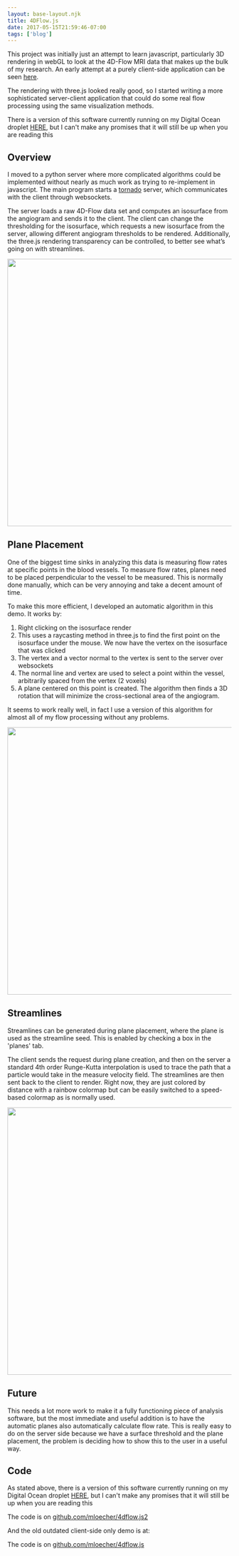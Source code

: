 ```yaml
---
layout: base-layout.njk 
title: 4DFlow.js
date: 2017-05-15T21:59:46-07:00
tags: ['blog']
---
```


This project was initially just an attempt to learn javascript, particularly 3D rendering in webGL to look at the 4D-Flow MRI data that makes up the bulk of my research.  An early attempt at a purely client-side application can be seen [here](http://mloecher.github.io/4DFlow.js).

The rendering with three.js looked really good, so I started writing a more sophisticated server-client application that could do some real flow processing using the same visualization methods.

There is a version of this software currently running on my Digital Ocean droplet [HERE](http://167.99.160.15:8118/), but I can't make any promises that it will still be up when you are reading this

## Overview ##

I moved to a python server where more complicated algorithms could be implemented without nearly as much work as trying to re-implement in javascript.  The main program starts a [tornado](http://www.tornadoweb.org) server, which communicates with the client through websockets.

The server loads a raw 4D-Flow data set and computes an isosurface from the angiogram and sends it to the client.  The client can change the thresholding for the isosurface, which requests a new isosurface from the server, allowing different angiogram thresholds to be rendered.  Additionally, the three.js rendering transparency can be controlled, to better see what’s going on with streamlines.

<img src = "/images/a1.gif" width="600px"/>

## Plane Placement ##

One of the biggest time sinks in analyzing this data is measuring flow rates at specific points in the blood vessels.  To measure flow rates, planes need to be placed perpendicular to the vessel to be measured.  This is normally done manually, which can be very annoying and take a decent amount of time.

To make this more efficient, I developed an automatic algorithm in this demo.  It works by:

1. Right clicking on the isosurface render
2. This uses a raycasting method in three.js to find the first point on the isosurface under the mouse.  We now have the vertex on the isosurface that was clicked
3. The vertex and a vector normal to the vertex is sent to the server over websockets
4. The normal line and vertex are used to select a point within the vessel, arbitrarily spaced from the vertex (2 voxels)
5. A plane centered on this point is created. The algorithm then finds a 3D rotation that will minimize the cross-sectional area of the angiogram.

It seems to work really well, in fact I use a version of this algorithm for almost all of my flow processing without any problems.

<img src = "/images/a2.gif" width="600px"/>

## Streamlines ##

Streamlines can be generated during plane placement, where the plane is used as the streamline seed.  This is enabled by checking a box in the 'planes' tab.

The client sends the request during plane creation, and then on the server a standard 4th order Runge-Kutta interpolation is used to trace the path that a particle would take in the measure velocity field.  The streamlines are then sent back to the client to render.  Right now, they are just colored by distance with a rainbow colormap but can be easily switched to a speed-based colormap as is normally used.

<img src = "/images/a3.gif" width="600px"/>

## Future ##

This needs a lot more work to make it a fully functioning piece of analysis software, but the most immediate and useful addition is to have the automatic planes also automatically calculate flow rate.  This is really easy to do on the server side because we have a surface threshold and the plane placement, the problem is deciding how to show this to the user in a useful way.


## Code ##

As stated above, there is a version of this software currently running on my Digital Ocean droplet [HERE](http://167.99.160.15:8118/s), but I can't make any promises that it will still be up when you are reading this

The code is on [github.com/mloecher/4dflow.js2](https://github.com/mloecher/4DFlow.js2)

And the old outdated client-side only demo is at:

The code is on [github.com/mloecher/4dflow.js](https://github.com/mloecher/4DFlow.js)
